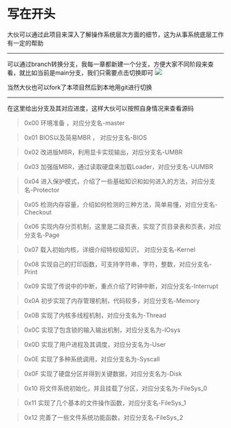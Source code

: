 # 写在开头
   
大伙可以通过此项目来深入了解操作系统层次方面的细节，这为从事系统底层工作有一定的帮助

---
   
可以通过branch转换分支，我每一章都新建一个分支，方便大家不同阶段来查看，就比如当前是main分支，我们只需要点击切换即可
![](http://imgsrc.baidu.com/super/pic/item/3ac79f3df8dcd1003d523ae5378b4710b8122f2c.jpg)

当然大伙也可以fork了本项目然后到本地用git进行切换

---
   
在这里给出分支及其对应进度，这样大伙可以按照自身情况来查看源码
> 0x00 环境准备 ，对应分支名-master
   
> 0x01 BIOS以及简易MBR ， 对应分支名-BIOS

> 0x02 改进版MBR，利用显卡实现输出，对应分支名-UMBR

> 0x03 加强版MBR，通过读取硬盘来加载Loader，对应分支名-UUMBR

> 0x04 进入保护模式，介绍了一些基础知识和如何进入的方法，对应分支名-Protector

> 0x05 检测内存容量，介绍如何检测的三种方法，简单易懂，对应分支名-Checkout

> 0x06 实现内存分页机制，这里是二级页表，实现了页目录表和页表，对应分支名-Page

> 0x07 载入初始内核，详细介绍特权级知识， 对应分支名-Kernel

> 0x08 实现自己的打印函数，可支持字符串，字符，整数，对应分支名-Print

> 0x09 实现了传说中的中断，重点介绍了时钟中断，对应分支名-Interrupt

> 0x0A 初步实现了内存管理机制，代码较多，对应分支名-Memory

> 0x0B 实现了内核多线程机制，对应分支名为-Thread

> 0x0C 实现了包含锁的输入输出机制，对应分支名为-IOsys

> 0x0D 实现了用户进程及其调度，对应分支名为-User

> 0x0E 实现了多种系统调用，对应分支名为-Syscall

> 0x0F 实现了硬盘分区并得到关键数据，对应分支名为-Disk

> 0x10 将文件系统初始化，并且挂载了分区，对应分支名为-FileSys_0

> 0x11 实现了几个基本的文件操作函数，对应分支名-FileSys_1

> 0x12 完善了一些文件系统功能函数，对应分支名-FileSys_2
